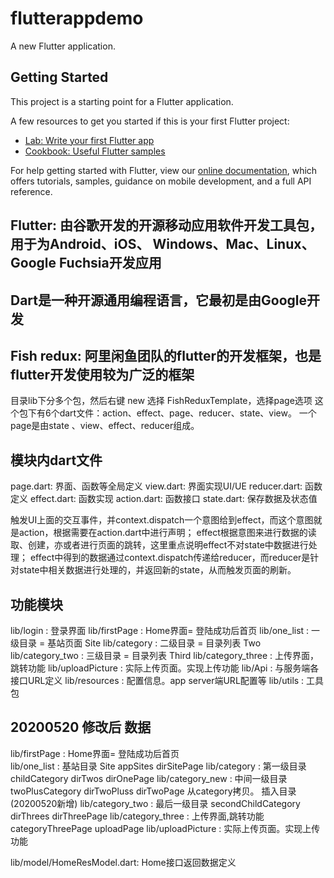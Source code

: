 # flutterappdemo

A new Flutter application.

## Getting Started

This project is a starting point for a Flutter application.

A few resources to get you started if this is your first Flutter project:

- [Lab: Write your first Flutter app](https://flutter.dev/docs/get-started/codelab)
- [Cookbook: Useful Flutter samples](https://flutter.dev/docs/cookbook)

For help getting started with Flutter, view our
[online documentation](https://flutter.dev/docs), which offers tutorials,
samples, guidance on mobile development, and a full API reference.

## Flutter: 由谷歌开发的开源移动应用软件开发工具包，用于为Android、iOS、 Windows、Mac、Linux、Google Fuchsia开发应用

## Dart是一种开源通用编程语言，它最初是由Google开发

## Fish redux: 阿里闲鱼团队的flutter的开发框架，也是flutter开发使用较为广泛的框架
目录lib下分多个包，然后右键 new 选择 FishReduxTemplate，选择page选项
这个包下有6个dart文件：action、effect、page、reducer、state、view。
一个page是由state 、view、effect、reducer组成。

## 模块内dart文件
page.dart: 界面、函数等全局定义
view.dart: 界面实现UI/UE
reducer.dart: 函数定义
effect.dart: 函数实现
action.dart: 函数接口
state.dart: 保存数据及状态值

触发UI上面的交互事件，并context.dispatch一个意图给到effect，而这个意图就是action，根据需要在action.dart中进行声明；
effect根据意图来进行数据的读取、创建，亦或者进行页面的跳转，这里重点说明effect不对state中数据进行处理；
effect中得到的数据通过context.dispatch传递给reducer，而reducer是针对state中相关数据进行处理的，并返回新的state，从而触发页面的刷新。

## 功能模块
lib/login            : 登录界面
lib/firstPage        : Home界面= 登陆成功后首页
lib/one_list         : 一级目录 = 基站页面 Site
lib/category         : 二级目录 = 目录列表 Two
lib/category_two     : 三级目录 = 目录列表 Third
lib/category_three   : 上传界面，跳转功能
lib/uploadPicture    : 实际上传页面。实现上传功能
lib/Api              : 与服务端各接口URL定义
lib/resources        : 配置信息。app server端URL配置等
lib/utils            : 工具包

## 20200520 修改后                                              数据
lib/firstPage        : Home界面= 登陆成功后首页                   
lib/one_list         : 基站目录 Site                            appSites       dirSitePage
lib/category         : 第一级目录         childCategory          dirTwos        dirOnePage
lib/category_new     : 中间一级目录       twoPlusCategory        dirTwoPluss     dirTwoPage  从category拷贝。 插入目录(20200520新增)
lib/category_two     : 最后一级目录       secondChildCategory    dirThrees       dirThreePage
lib/category_three   : 上传界面,跳转功能   categoryThreePage                      uploadPage
lib/uploadPicture    : 实际上传页面。实现上传功能



lib/model/HomeResModel.dart: Home接口返回数据定义

